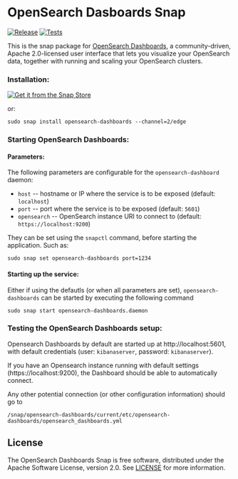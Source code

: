 # OpenSearch Dasboards Snap
[![Release](https://github.com/canonical/opensearch-dashboards-snap/actions/workflows/release.yaml/badge.svg)](https://github.com/canonical/opensearch-dashboards-snap/actions/workflows/release.yaml)
[![Tests](https://github.com/canonical/opensearch-dashboards-snap/actions/workflows/ci.yaml/badge.svg)](https://github.com/canonical/opensearch-dashboards-snap/actions/workflows/ci.yaml)


[//]: # (<h1 align="center">)
[//]: # (  <a href="https://opensearch.org/">)
[//]: # (    <img src="https://opensearch.org/assets/brand/PNG/Logo/opensearch_logo_default.png" alt="OpenSearch" />)
[//]: # (  </a>)
[//]: # (  <br />)
[//]: # (</h1>)

This is the snap package for [OpenSearch Dashboards](https://opensearch.org/docs/latest/dashboards/), a
community-driven, Apache 2.0-licensed user interface that lets you visualize your OpenSearch data, together
with running and scaling your OpenSearch clusters.



### Installation:
[![Get it from the Snap Store](https://snapcraft.io/static/images/badges/en/snap-store-black.svg)](https://snapcraft.io/opensearch-dashboards)

or:
```
sudo snap install opensearch-dashboards --channel=2/edge
```

### Starting OpenSearch Dashboards:

#### Parameters:

The following parameters are configurable for the `opensearch-dashboard` daemon:

 - `host` -- hostname or IP where the service is to be exposed (default: `localhost`)
 - `port` -- port where the service is to be exposed (default: `5601`)
 - `opensearch` -- OpenSearch instance URI to connect to (default: `https://localhost:9200`)

They can be set using the `snapctl` command, before starting the application. Such as:
```
sudo snap set opensearch-dashboards port=1234
```

#### Starting up the service:

Either if using the defautls (or when all parameters are set), `opensearch-dashboards` can be started
by executing the following command
```
sudo snap start opensearch-dashboards.daemon
```

### Testing the OpenSearch Dashboards setup:

Opensearch Dashboards by default are started up at http://localhost:5601, with default credentials
(user: `kibanaserver`, password: `kibanaserver`).

If you have an Opensearch instance running with default settings (https://localhost:9200), the Dashboard
should be able to automatically connect.

Any other potential connection (or other configuration information) should go to

```
/snap/opensearch-dashboards/current/etc/opensearch-dashboards/opensearch_dashboards.yml
```

## License
The OpenSearch Dashboards Snap is free software, distributed under the Apache
Software License, version 2.0. See
[LICENSE](https://github.com/canonical/opensearch-dashboards-snap/blob/main/licenses/LICENSE-snap)
for more information.
